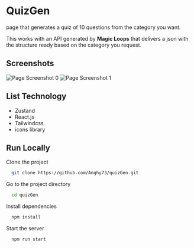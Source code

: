 
# QuizGen

page that generates a quiz of 10 questions from the category you want.

This works with an API generated by **Magic Loops** that delivers a json with the structure ready based on the category you request.


## Screenshots

![Page Screenshot 0](https://i.imgur.com/fjWaSTY.png)
![Page Screenshot 1](https://i.imgur.com/FOFZCq4.png)


## List Technology

- Zustand 
- React.js
- Tailwindcss
- icons library

## Run Locally

Clone the project

```bash
  git clone https://github.com/Anghy73/quizGen.git
```

Go to the project directory

```bash
  cd quizGen
```

Install dependencies

```bash
  npm install
```

Start the server

```bash
  npm run start
```

